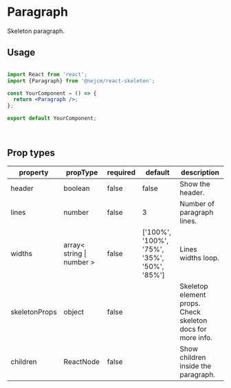 # Paragraph

<p>
  Skeleton paragraph.
</p>

## Usage

```jsx

import React from 'react';
import {Paragraph} from '@nejcm/react-skeleton';

const YourComponent = () => {
  return <Paragraph />;
};

export default YourComponent;

```
<br/>

## Prop types

<table style="width:100%">
  <thead>
    <tr>
      <th>property</th>
      <th>propType</th>
      <th>required</th>
      <th>default</th>
      <th>description</th>
    </tr>
  </thead>
  <tbody>
    <tr>
      <td>header</td>
      <td>boolean</td>
      <td>false</td>
      <td>false</td>
      <td>Show the header.</td>
    </tr>
    <tr>
      <td>lines</td>
      <td>number</td>
      <td>false</td>
      <td>3</td>
      <td>Number of paragraph lines.</td>
    </tr>
    <tr>
      <td>widths</td>
      <td>array< string | number ></td>
      <td>false</td>
      <td>['100%', '100%', '75%', '35%', '50%', '85%']</td>
      <td>Lines widths loop.</td>
    </tr>
    <tr>
      <td>skeletonProps</td>
      <td>object</td>
      <td>false</td>
      <td></td>
      <td>Skeletop element props. Check skeleton docs for more info.</td>
    </tr>
    <tr>
      <td>children</td>
      <td>ReactNode</td>
      <td>false</td>
      <td></td>
      <td>Show children inside the paragraph.</td>
    </tr>
  </tbody>
</table>